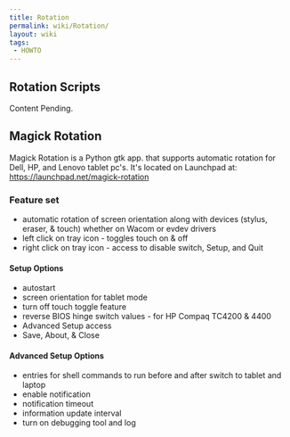 ```yaml
---
title: Rotation
permalink: wiki/Rotation/
layout: wiki
tags:
 - HOWTO
---
```


Rotation Scripts
----------------

Content Pending.

Magick Rotation
---------------

Magick Rotation is a Python gtk app. that supports automatic rotation
for Dell, HP, and Lenovo tablet pc's. It's located on Launchpad at:
<https://launchpad.net/magick-rotation>

### Feature set

-   automatic rotation of screen orientation along with devices (stylus,
    eraser, & touch) whether on Wacom or evdev drivers
-   left click on tray icon - toggles touch on & off
-   right click on tray icon - access to disable switch, Setup, and Quit

#### Setup Options

-   autostart
-   screen orientation for tablet mode
-   turn off touch toggle feature
-   reverse BIOS hinge switch values - for HP Compaq TC4200 & 4400
-   Advanced Setup access
-   Save, About, & Close

#### Advanced Setup Options

-   entries for shell commands to run before and after switch to tablet
    and laptop
-   enable notification
-   notification timeout
-   information update interval
-   turn on debugging tool and log
